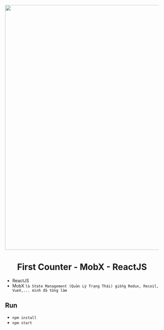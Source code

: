 <div align="center">
    <img src="https://media.dev.to/cdn-cgi/image/width=1600,height=900,fit=cover,gravity=auto,format=auto/https%3A%2F%2Fdev-to-uploads.s3.amazonaws.com%2Fuploads%2Farticles%2Faogu2nb9wawny007r95k.png" width="800" />
</div>

<div align="center">
    <h1>First Counter - MobX - ReactJS</h1>
</div>

- ReactJS
- MobX `là State Management (Quản Lý Trạng Thái) giống Redux, Recoil, VueX,... mình đã từng làm`

## Run
- `npm install`
- `npm start`